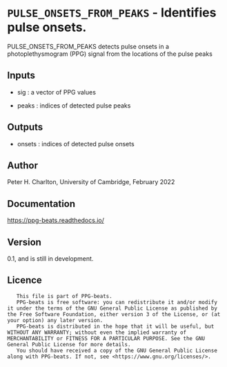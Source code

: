 # `PULSE_ONSETS_FROM_PEAKS` - Identifies pulse onsets.
PULSE_ONSETS_FROM_PEAKS detects pulse onsets in a photoplethysmogram 
(PPG) signal from the locations of the pulse peaks

##  Inputs
+   sig : a vector of PPG values
    
+   peaks : indices of detected pulse peaks
    
##  Outputs
+   onsets : indices of detected pulse onsets
    
##  Author
Peter H. Charlton, University of Cambridge, February 2022

##  Documentation
<https://ppg-beats.readthedocs.io/>

##  Version
0.1, and is still in development.

##  Licence
       This file is part of PPG-beats.
       PPG-beats is free software: you can redistribute it and/or modify it under the terms of the GNU General Public License as published by the Free Software Foundation, either version 3 of the License, or (at your option) any later version.
       PPG-beats is distributed in the hope that it will be useful, but WITHOUT ANY WARRANTY; without even the implied warranty of MERCHANTABILITY or FITNESS FOR A PARTICULAR PURPOSE. See the GNU General Public License for more details.
       You should have received a copy of the GNU General Public License along with PPG-beats. If not, see <https://www.gnu.org/licenses/>.
